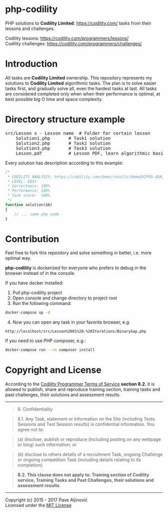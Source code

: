 php-codility
============

PHP solutions to **Codility Limited**: https://codility.com/ tasks from their lessons and challenges.  

Codility lessons: https://codility.com/programmers/lessons/  
Codility challenges: https://codility.com/programmers/challenges/  

Introduction
============
All tasks are **Codility Limited** ownership. This repository represents my solutions to **Codility Limited** algorithmic tasks. The plan is to solve easier tasks first, and gradually solve all, even the hardest tasks at last. All tasks are considered completed only when when their performance is optimal, at best possible big O time and space complexity.

Directory structure example
============
<pre>
src/Lesson x - Lesson name  # Folder for certain lesson
    Solution1.php       # Task1 solution
    Solution2.php       # Task2 solution
    Solution3.php       # Task3 solution
    Lesson.pdf          # Lesson PDF, learn algorithmic basic required to solve tasks
</pre>

Every solution has description according to this example:
```php
/*
 * CODILITY ANALYSIS: https://codility.com/demo/results/demoQV2PE9-UDK/
 * LEVEL: EASY
 * Correctness:	100%
 * Performance:	100%
 * Task score:	100%
 */
function solution($A)
{
    // ... some php code
}
```

Contribution
============
Feel free to fork this repository and solve something in better, i.e. more optimal way.

**php-codility** is dockerized for everyone who prefers to debug in the browser instead of in the console.

If you have docker installed:

1. Pull php-codility project
2. Open console and change directory to project root
3. Run the following command:
```sh
docker-compose up -d
```
4. Now you can open any task in your favorite browser, e.g.
```
http://localhost/src/Lesson%2001%20-%20Iterations/BinaryGap.php
```

If you need to use PHP composer, e.g.:
```sh
docker-compose run --rm composer install
```

Copyright and License
============

According to the [Codility Programmer Terms of Service](https://codility.com/terms-of-service-for-programmers/) **section 8.2.** it is allowed to publish, share and reproduce training section, training tasks and past challenges, their solutions and assessment results.

---
> 8\. Confidentiality

> 8.1. Any Task, statement or information on the Site (including Tests Sessions and Test Session results) is confidential information. You agree not to:

> (a) disclose, publish or reproduce (including posting on any webpage or blog) such information; or

> (b) disclose to others details of a recruitment Task, ongoing Challenge or ongoing competition Task (including details relating to its completion).

> **8.2. This clause does not apply to: Training section of Codility service, Training Tasks and Past Challenges, their solutions and assessment results**.

---

Copyright (c) 2015 - 2017 Pave Aljinović  
Licensed under the [MIT License](https://github.com/paljinov/php-codility/blob/master/LICENSE.md)
